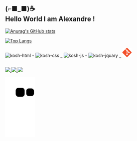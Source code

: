 
## (⌐■_■)☕<br> Hello World  I am Alexandre !

<div>
   <a href="https://github.com/alexandrekosh/github-readme-stats">

   ![Anurag's GitHub stats](https://github-readme-stats.vercel.app/api?username=alexandrekosh&show_icons=true&theme=react)

  [![Top Langs](https://github-readme-stats.vercel.app/api/top-langs/?username=alexandrekosh&langs_count=8&count_private=true&layout=compact&theme=react&hide_border=true&bg_color=0D1117&line_height=20)](https://github.com/anuraghazra/github-readme-stats)
</div>


<div >
  <img alt="kosh-html" height="30" wisth="40" src="https://cdn.jsdelivr.net/gh/devicons/devicon/icons/html5/html5-original.svg" />
  -
   <img alt="kosh-css" height="30" wisth="40" src="https://cdn.jsdelivr.net/gh/devicons/devicon/icons/css3/css3-original.svg" />
  _  
  <img alt="kosh-js" height="30" wisth="40" src="https://cdn.jsdelivr.net/gh/devicons/devicon/icons/javascript/javascript-original.svg" />
  -
  <img alt="kosh-jquary" height="30" wisth="40" src="https://cdn.jsdelivr.net/gh/devicons/devicon/icons/jquery/jquery-original.svg" />
  _
  <img alt="kosh-git" height="30" wisth="40" src="https://raw.githubusercontent.com/devicons/devicon/master/icons/git/git-plain.svg" />
</div>
  
  ##
 
<div> 
  <a href="https://www.instagram.com/xande.hey/">
      <img src="https://img.shields.io/badge/-Instagram-%23E4405F?style=for-the-badge&logo=instagram&logoColor=white">
  </a>
 <a href="https://discord.com/channels/Koshy#8625">
    <img src="https://img.shields.io/badge/Discord-7289DA?style=for-the-badge&logo=discord&logoColor=white">
 </a>
  <a href="https://www.linkedin.com/in/alexandre-medeiros-64255522b/">
    <img src="https://img.shields.io/badge/-LinkedIn-%230077B5?style=for-the-badge&logo=linkedin&logoColor=white">
  </a> 
 
  ![Snake animation](https://github.com/alexandrekosh/alexandrekosh/blob/output/github-contribution-grid-snake.svg)
 
  
